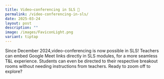 ```yaml
---
title: Video–conferencing in SLS 🎥
permalink: /video-conferencing-in-sls/
date: 2025-03-24
layout: post
description: ""
image: /images/FaviconLight.png
variant: tiptap
---
```

<p>Since December 2024,video-conferencing is now possible in SLS! Teachers
can embed Google Meet links directly in SLS modules, for a more seamless
T&amp;L experience.&nbsp;Students can even be directed to their respective
breakout rooms without needing instructions from teachers. Ready to zoom
off to explore?&nbsp;&nbsp;&nbsp;</p>
<p></p>